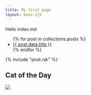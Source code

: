 ```yaml
---
title: My first page
layout: base.njk
---
```


Hello index.md

<ul>
{% for post in collections.posts %}
<li><a href="{{ post.url }}">{{ post.data.title }}</a></li>
{% endfor %}
</ul>

{% include "post.njk" %}

## Cat of the Day

<img src="{{ dogpic }}" />
